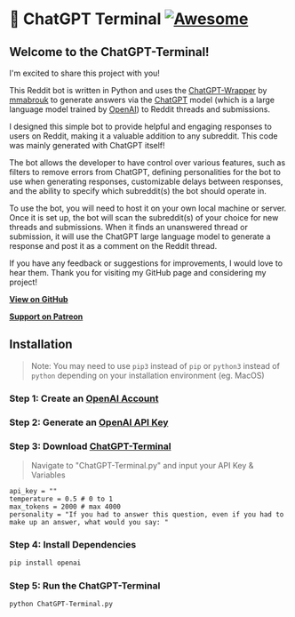 # 🤖 ChatGPT Terminal [![Awesome](https://cdn.rawgit.com/sindresorhus/awesome/d7305f38d29fed78fa85652e3a63e154dd8e8829/media/badge.svg)](https://github.com/sindresorhus/awesome)

## Welcome to the ChatGPT-Terminal! 

I'm excited to share this project with you!

This Reddit bot is written in Python and uses the [ChatGPT-Wrapper](https://github.com/mmabrouk/chatgpt-wrapper) by [mmabrouk](https://github.com/mmabrouk/) to generate answers via the [ChatGPT](https://chat.openai.com/chat) model (which is a large language model trained by [OpenAI](https://openai.com)) to Reddit threads and submissions. 

I designed this simple bot to provide helpful and engaging responses to users on Reddit, making it a valuable addition to any subreddit. This code was mainly generated with ChatGPT itself!

The bot allows the developer to have control over various features, such as filters to remove errors from ChatGPT, defining personalities for the bot to use when generating responses, customizable delays between responses, and the ability to specify which subreddit(s) the bot should operate in.

To use the bot, you will need to host it on your own local machine or server. Once it is set up, the bot will scan the subreddit(s) of your choice for new threads and submissions. When it finds an unanswered thread or submission, it will use the ChatGPT large language model to generate a response and post it as a comment on the Reddit thread.

If you have any feedback or suggestions for improvements, I would love to hear them. 
Thank you for visiting my GitHub page and considering my project!

**[View on GitHub](https://github.com/PopDaddyGames/ChatGPT-RedditBot)**

**[Support on Patreon](https://patreon.com/PopDaddyGames?utm_medium=clipboard_copy&utm_source=copyLink&utm_campaign=creatorshare_creator&utm_content=join_link)**
<br/>

## Installation
>Note: You may need to use `pip3` instead of `pip` or `python3` instead of `python` depending on your installation environment (eg. MacOS)

### Step 1: Create an [OpenAI Account](https://beta.openai.com/account)

### Step 2: Generate an [OpenAI API Key](https://beta.openai.com/account/api-keys)

### Step 3: Download [ChatGPT-Terminal](https://github.com/PopDaddyGames/ChatGPT-Terminal.git)
> Navigate to "ChatGPT-Terminal.py" and input your API Key & Variables
```
api_key = ""
temperature = 0.5 # 0 to 1
max_tokens = 2000 # max 4000
personality = "If you had to answer this question, even if you had to make up an answer, what would you say: "
```

### Step 4: Install Dependencies
```bash 
pip install openai
```


### Step 5: Run the ChatGPT-Terminal
```bash
python ChatGPT-Terminal.py
```
